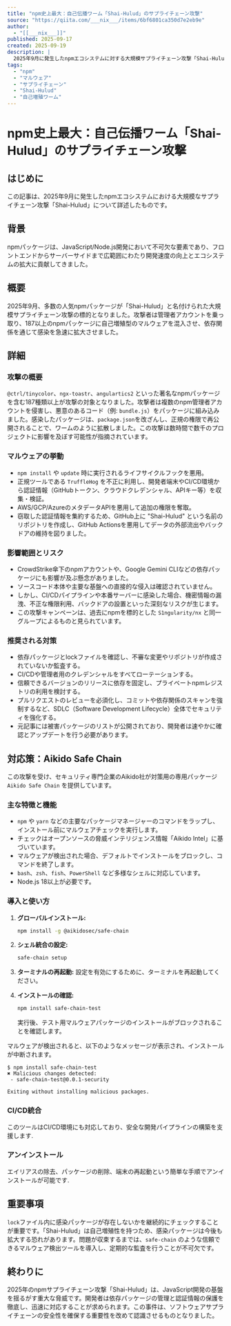 ```yaml
---
title: "npm史上最大：自己伝播ワーム「Shai-Hulud」のサプライチェーン攻撃"
source: "https://qiita.com/___nix___/items/6bf6801ca350d7e2eb9e"
author:
  - "[[___nix___]]"
published: 2025-09-17
created: 2025-09-19
description: |
  2025年9月に発生したnpmエコシステムに対する大規模サプライチェーン攻撃「Shai-Hulud」について解説。187以上の人気パッケージが自己増殖型マルウェアに感染し、開発者の認証情報を窃取するなどの被害が拡大。記事では攻撃の概要、マルウェアの挙動、影響範囲、そしてAikido社が提供する対策ツールについて詳述する。
tags:
  - "npm"
  - "マルウェア"
  - "サプライチェーン"
  - "Shai-Hulud"
  - "自己増殖ワーム"
---
```


# npm史上最大：自己伝播ワーム「Shai-Hulud」のサプライチェーン攻撃

## はじめに

この記事は、2025年9月に発生したnpmエコシステムにおける大規模なサプライチェーン攻撃「Shai-Hulud」について詳述したものです。

## 背景

npmパッケージは、JavaScript/Node.js開発において不可欠な要素であり、フロントエンドからサーバーサイドまで広範囲にわたり開発速度の向上とエコシステムの拡大に貢献してきました。

## 概要

2025年9月、多数の人気npmパッケージが「Shai-Hulud」と名付けられた大規模サプライチェーン攻撃の標的となりました。攻撃者は管理者アカウントを乗っ取り、187以上のnpmパッケージに自己増殖型のマルウェアを混入させ、依存関係を通じて感染を急速に拡大させました。

## 詳細

### 攻撃の概要

`@ctrl/tinycolor`、`ngx-toastr`、`angulartics2` といった著名なnpmパッケージを含む187種類以上が攻撃の対象となりました。攻撃者は複数のnpm管理者アカウントを侵害し、悪意のあるコード（例: `bundle.js`）をパッケージに組み込みました。感染したパッケージは、`package.json`を改ざんし、正規の権限で再公開されることで、ワームのように拡散しました。この攻撃は数時間で数千のプロジェクトに影響を及ぼす可能性が指摘されています。

### マルウェアの挙動

- `npm install` や `update` 時に実行されるライフサイクルフックを悪用。
- 正規ツールである `TruffleHog` を不正に利用し、開発者端末やCI/CD環境から認証情報（GitHubトークン、クラウドクレデンシャル、APIキー等）を収集・検証。
- AWS/GCP/AzureのメタデータAPIを悪用して追加の権限を奪取。
- 窃取した認証情報を集約するため、GitHub上に "Shai-Hulud" という名前のリポジトリを作成し、GitHub Actionsを悪用してデータの外部流出やバックドアの維持を図りました。

### 影響範囲とリスク

- CrowdStrike傘下のnpmアカウントや、Google Gemini CLIなどの依存パッケージにも影響が及ぶ懸念がありました。
- ソースコード本体や主要な基盤への直接的な侵入は確認されていません。
- しかし、CI/CDパイプラインや本番サーバーに感染した場合、機密情報の漏洩、不正な権限利用、バックドアの設置といった深刻なリスクが生じます。
- この攻撃キャンペーンは、過去にnpmを標的とした `S1ngularity/nx` と同一グループによるものと見られています。

### 推奨される対策

- 依存パッケージとlockファイルを確認し、不審な変更やリポジトリが作成されていないか監査する。
- CI/CDや管理者用のクレデンシャルをすべてローテーションする。
- 信頼できるバージョンのリリースに依存を固定し、プライベートnpmレジストリの利用を検討する。
- プルリクエストのレビューを必須化し、コミットや依存関係のスキャンを強制するなど、SDLC（Software Development Lifecycle）全体でセキュリティを強化する。
- 元記事には被害パッケージのリストが公開されており、開発者は速やかに確認とアップデートを行う必要があります。

## 対応策：Aikido Safe Chain

この攻撃を受け、セキュリティ専門企業のAikido社が対策用の専用パッケージ `Aikido Safe Chain` を提供しています。

### 主な特徴と機能

- `npm` や `yarn` などの主要なパッケージマネージャーのコマンドをラップし、インストール前にマルウェアチェックを実行します。
- チェックはオープンソースの脅威インテリジェンス情報「Aikido Intel」に基づいています。
- マルウェアが検出された場合、デフォルトでインストールをブロックし、コマンドを終了します。
- `bash`、`zsh`、`fish`、`PowerShell` など多様なシェルに対応しています。
- Node.js 18以上が必要です。

### 導入と使い方

1. **グローバルインストール:**

    ```bash
    npm install -g @aikidosec/safe-chain
    ```

2. **シェル統合の設定:**

    ```bash
    safe-chain setup
    ```

3. **ターミナルの再起動:** 設定を有効にするために、ターミナルを再起動してください。
4. **インストールの確認:**

    ```bash
    npm install safe-chain-test
    ```

    実行後、テスト用マルウェアパッケージのインストールがブロックされることを確認します。

マルウェアが検出されると、以下のようなメッセージが表示され、インストールが中断されます。

```
$ npm install safe-chain-test
✖ Malicious changes detected:
 - safe-chain-test@0.0.1-security

Exiting without installing malicious packages.
```

### CI/CD統合

このツールはCI/CD環境にも対応しており、安全な開発パイプラインの構築を支援します.

### アンインストール

エイリアスの除去、パッケージの削除、端末の再起動という簡単な手順でアンインストールが可能です.

## 重要事項

`lock`ファイル内に感染パッケージが存在しないかを継続的にチェックすることが重要です。「Shai-Hulud」は自己増殖性を持つため、感染パッケージは今後も拡大する恐れがあります。問題が収束するまでは、`safe-chain` のような信頼できるマルウェア検出ツールを導入し、定期的な監査を行うことが不可欠です。

## 終わりに

2025年のnpmサプライチェーン攻撃「Shai-Hulud」は、JavaScript開発の基盤を揺るがす重大な脅威です。開発者は依存パッケージの管理と認証情報の保護を徹底し、迅速に対応することが求められます。この事件は、ソフトウェアサプライチェーンの安全性を確保する重要性を改めて認識させるものとなりました。
